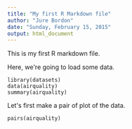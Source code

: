 ```yaml
---
title: "My first R Markdown file"
author: "Jure Bordon"
date: "Sunday, February 15, 2015"
output: html_document
---
```


This is my first R markdown file.

Here, we're going to load some data.

```{r}
library(datasets)
data(airquality)
summary(airquality)
```

Let's first make a pair of plot of the data.

```{r}
pairs(airquality)
```


